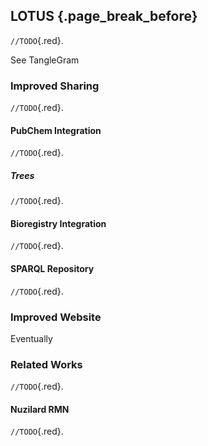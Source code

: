 ## LOTUS {.page_break_before}

`//TODO`{.red}.

See TangleGram

### Improved Sharing

`//TODO`{.red}.

#### PubChem Integration

`//TODO`{.red}.

##### Trees

`//TODO`{.red}.

#### Bioregistry Integration

`//TODO`{.red}.

#### SPARQL Repository

`//TODO`{.red}.

### Improved Website

Eventually

### Related Works

`//TODO`{.red}.

#### Nuzilard RMN

`//TODO`{.red}.
